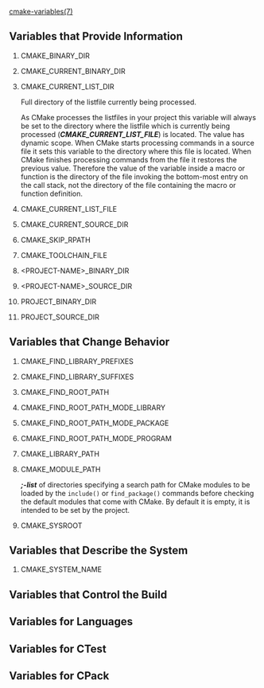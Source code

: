 [cmake-variables(7)](https://cmake.org/cmake/help/v3.10/manual/cmake-variables.7.html#manual:cmake-variables(7))

## Variables that Provide Information
1. CMAKE_BINARY_DIR
2. CMAKE_CURRENT_BINARY_DIR
3. CMAKE_CURRENT_LIST_DIR
    
    Full directory of the listfile currently being processed.
    
    As CMake processes the listfiles in your project this variable will always be set to the directory where the listfile which is currently being processed (***CMAKE_CURRENT_LIST_FILE***) is located. The value has dynamic scope. When CMake starts processing commands in a source file it sets this variable to the directory where this file is located. When CMake finishes processing commands from the file it restores the previous value. Therefore the value of the variable inside a macro or function is the directory of the file invoking the bottom-most entry on the call stack, not the directory of the file containing the macro or function definition.
    
4. CMAKE_CURRENT_LIST_FILE
5. CMAKE_CURRENT_SOURCE_DIR
6. CMAKE_SKIP_RPATH
7. CMAKE_TOOLCHAIN_FILE
8. \<PROJECT-NAME\>_BINARY_DIR
9. \<PROJECT-NAME\>_SOURCE_DIR
10. PROJECT_BINARY_DIR
11. PROJECT_SOURCE_DIR

## Variables that Change Behavior
1. CMAKE_FIND_LIBRARY_PREFIXES
2. CMAKE_FIND_LIBRARY_SUFFIXES
3. CMAKE_FIND_ROOT_PATH
4. CMAKE_FIND_ROOT_PATH_MODE_LIBRARY
5. CMAKE_FIND_ROOT_PATH_MODE_PACKAGE
6. CMAKE_FIND_ROOT_PATH_MODE_PROGRAM
7. CMAKE_LIBRARY_PATH
8. CMAKE_MODULE_PATH
    
    ***;-list*** of directories specifying a search path for CMake modules to be loaded by the `include()` or `find_package()` commands before checking the default modules that come with CMake. By default it is empty, it is intended to be set by the project.
    
9. CMAKE_SYSROOT

## Variables that Describe the System
1. CMAKE_SYSTEM_NAME

## Variables that Control the Build
## Variables for Languages
## Variables for CTest
## Variables for CPack
